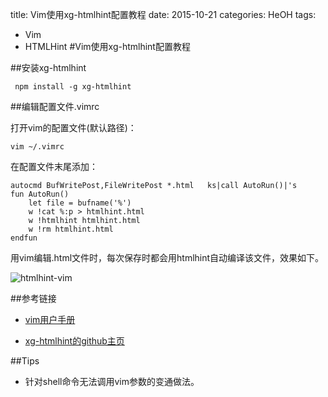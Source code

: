 title: Vim使用xg-htmlhint配置教程
date: 2015-10-21
categories: HeOH
tags: 
- Vim
- HTMLHint
#Vim使用xg-htmlhint配置教程  

##安装xg-htmlhint  

```
 npm install -g xg-htmlhint  
```

##编辑配置文件.vimrc


打开vim的配置文件(默认路径)：

```
vim ~/.vimrc
```
在配置文件末尾添加：

```
autocmd BufWritePost,FileWritePost *.html   ks|call AutoRun()|'s
fun AutoRun()
    let file = bufname('%')
    w !cat %:p > htmlhint.html
    w !htmlhint htmlhint.html
    w !rm htmlhint.html
endfun

```

用vim编辑.html文件时，每次保存时都会用htmlhint自动编译该文件，效果如下。

![htmlhint-vim](/blog/uploads/htmlhint-vim.gif)

##参考链接  

- [vim用户手册](http://man.chinaunix.net/newsoft/vi/doc/help.html)  

- [xg-htmlhint的github主页](https://github.com/yangjiyuan/xg-htmlhint)  

##Tips  

- 针对shell命令无法调用vim参数的变通做法。